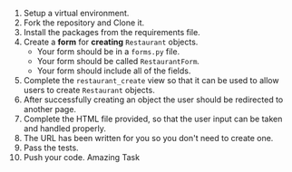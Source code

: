 1. Setup a virtual environment.
2. Fork the repository and Clone it.
3. Install the packages from the requirements file.
4. Create a **form** for **creating** `Restaurant` objects.
    * Your form should be in a `forms.py` file.
    * Your form should be called `RestaurantForm`.
    * Your form should include all of the fields.
5. Complete the `restaurant_create` view so that it can be used to allow users to create `Restaurant` objects.
6. After successfully creating an object the user should be redirected to another page.
7. Complete the HTML file provided, so that the user input can be taken and handled properly.
8. The URL has been written for you so you don't need to create one.
9. Pass the tests.
10. Push your code.
Amazing Task
